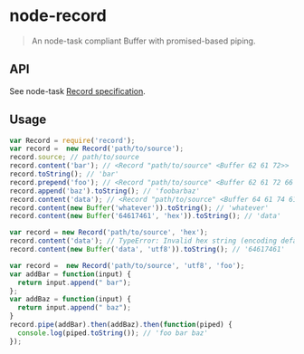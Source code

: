 # node-record
> An node-task compliant Buffer with promised-based piping.

## API
See node-task [Record specification](http://github.com/node-task/spec/wiki/Record).

## Usage
```js
var Record = require('record');
var record =  new Record('path/to/source');
record.source; // path/to/source
record.content('bar'); // <Record "path/to/source" <Buffer 62 61 72>>
record.toString(); // 'bar'
record.prepend('foo'); // <Record "path/to/source" <Buffer 62 61 72 66 6f 6f>>
record.append('baz').toString(); // 'foobarbaz'
record.content('data'); // <Record "path/to/source" <Buffer 64 61 74 61>>
record.content(new Buffer('whatever')).toString(); // 'whatever'
record.content(new Buffer('64617461', 'hex')).toString(); // 'data'

var record = new Record('path/to/source', 'hex');
record.content('data'); // TypeError: Invalid hex string (encoding defaults to hex)
record.content(new Buffer('data', 'utf8')).toString(); // '64617461'

var record =  new Record('path/to/source', 'utf8', 'foo');
var addBar = function(input) {
  return input.append(" bar");
};
var addBaz = function(input) {
  return input.append(" baz");
}
record.pipe(addBar).then(addBaz).then(function(piped) {
  console.log(piped.toString()); // 'foo bar baz'
});
```